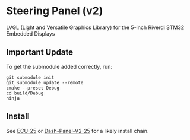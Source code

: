 # Steering Panel (v2)
LVGL (Light and Versatile Graphics Library) for the 5-inch Riverdi STM32 Embedded Displays

## Important Update
To get the submodule added correctly, run:
```
git submodule init
git submodule update --remote
cmake --preset Debug
cd build/Debug
ninja
```

## Install
See [ECU-25](https://github.com/Gaucho-Racing/ECU-25) or [Dash-Panel-V2-25](https://github.com/Gaucho-Racing/Dash-Panel-V2-25/) for a likely install chain.
